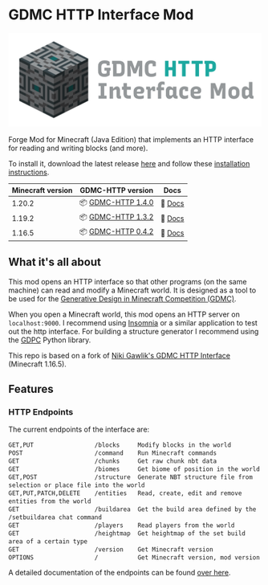 # GDMC HTTP Interface Mod

![logo](./src/main/resources/logo.png)

Forge Mod for Minecraft (Java Edition) that implements an HTTP interface for reading and writing blocks (and more).

To install it, download the latest release [here](https://github.com/Niels-NTG/gdmc_http_interface/releases/latest) and follow these [installation instructions](./docs/Installation.md).

| Minecraft version | GDMC-HTTP version                                                                           | Docs                                                                         |
|-------------------|---------------------------------------------------------------------------------------------|------------------------------------------------------------------------------|
| 1.20.2            | 📦 [GDMC-HTTP 1.4.0](https://github.com/Niels-NTG/gdmc_http_interface/releases/tag/v1.4.0)  | 📒 [Docs](https://github.com/Niels-NTG/gdmc_http_interface/tree/v1.4.0/docs) |
| 1.19.2            | 📦 [GDMC-HTTP 1.3.2](https://github.com/Niels-NTG/gdmc_http_interface/releases/tag/v1.3.2)  | 📒 [Docs](https://github.com/Niels-NTG/gdmc_http_interface/tree/v1.3.2/docs) |
| 1.16.5            | 📦 [GDMC-HTTP 0.4.2](https://github.com/nikigawlik/gdmc_http_interface/releases/tag/v0.4.2) | 📒 [Docs](https://github.com/nikigawlik/gdmc_http_interface/wiki)            |

## What it's all about

This mod opens an HTTP interface so that other programs (on the same machine) can read and modify a Minecraft world. It is designed as a tool to be used for the [Generative Design in Minecraft Competition (GDMC)](http://gendesignmc.engineering.nyu.edu/).

When you open a Minecraft world, this mod opens an HTTP server on `localhost:9000`. I recommend using [Insomnia](https://insomnia.rest/) or a similar application to test out the http interface. For building a structure generator I recommend using the [GDPC](https://github.com/avdstaaij/gdpc) Python library.

This repo is based on a fork of [Niki Gawlik's GDMC HTTP Interface](https://github.com/nilsgawlik/gdmc_http_interface) (Minecraft 1.16.5).

## Features

### HTTP Endpoints

The current endpoints of the interface are:

```
GET,PUT                 /blocks     Modify blocks in the world
POST                    /command    Run Minecraft commands
GET                     /chunks     Get raw chunk nbt data
GET                     /biomes     Get biome of position in the world
GET,POST                /structure  Generate NBT structure file from selection or place file into the world
GET,PUT,PATCH,DELETE    /entities   Read, create, edit and remove entities from the world
GET                     /buildarea  Get the build area defined by the /setbuildarea chat command
GET                     /players    Read players from the world
GET                     /heightmap  Get heightmap of the set build area of a certain type
GET                     /version    Get Minecraft version
OPTIONS                 /           Get Minecraft version, mod version
```

A detailed documentation of the endpoints can be found [over here](./docs/Endpoints.md).

